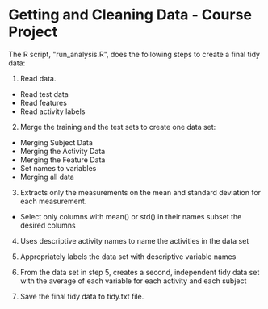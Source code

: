 # Getting and Cleaning Data - Course Project

The R script, "run_analysis.R", does the following steps to create a final tidy data:

1. Read data.
 - Read test data
 - Read features
 - Read activity labels

2. Merge the training and the test sets to create one data set:
 - Merging Subject Data
 - Merging the Activity Data
 - Merging the Feature Data
 - Set names to variables
 - Merging all data

3. Extracts only the measurements on the mean and standard deviation for each measurement.
 - Select only columns with mean() or std() in their names
       subset the desired columns

4. Uses descriptive activity names to name the activities in the data set

5. Appropriately labels the data set with descriptive variable names

6. From the data set in step 5, creates a second, independent tidy data set with the average of each variable for each activity and each subject

7. Save the final tidy data to tidy.txt file.
